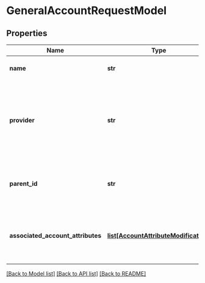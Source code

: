 # GeneralAccountRequestModel

## Properties
Name | Type | Description | Notes
------------ | ------------- | ------------- | -------------
**name** | **str** | The account&#39;s name. | [optional] 
**provider** | **str** | The cloud provider associated with the cloud account.  This property cannot be updated. | [optional] 
**parent_id** | **str** | The account&#39;s parent. This property supports: resetting. | [optional] 
**associated_account_attributes** | [**list[AccountAttributeModification]**](AccountAttributeModification.md) | Associated account attributes. This property supports: resetting. | [optional] 

[[Back to Model list]](../README.md#documentation-for-models) [[Back to API list]](../README.md#documentation-for-api-endpoints) [[Back to README]](../README.md)


